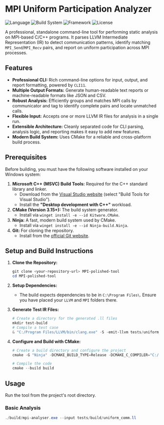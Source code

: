 # MPI Uniform Participation Analyzer

![Language](https://img.shields.io/badge/Language-C%2B%2B17-blue.svg)
![Build System](https://img.shields.io/badge/Build-CMake-orange.svg)
![Framework](https://img.shields.io/badge/Framework-LLVM-green.svg)
![License](https://img.shields.io/badge/License-MIT-lightgrey.svg)

A professional, standalone command-line tool for performing static analysis on MPI-based C/C++ programs. It parses LLVM Intermediate Representation (IR) to detect communication patterns, identify matching `MPI_Send`/`MPI_Recv` pairs, and report on uniform participation across MPI processes.

## Features

- **Professional CLI:** Rich command-line options for input, output, and report formatting, powered by `CLI11`.
- **Multiple Output Formats:** Generate human-readable text reports or machine-readable formats like JSON and CSV.
- **Robust Analysis:** Efficiently groups and matches MPI calls by communicator and tag to identify complete pairs and locate unmatched calls.
- **Flexible Input:** Accepts one or more LLVM IR files for analysis in a single run.
- **Extensible Architecture:** Cleanly separated code for CLI parsing, analysis logic, and reporting makes it easy to add new features.
- **Modern Build System:** Uses CMake for a reliable and cross-platform build process.

## Prerequisites

Before building, you must have the following software installed on your Windows system:

1.  **Microsoft C++ (MSVC) Build Tools:** Required for the C++ standard library and linker.
    -   Download from the [Visual Studio website](https://visualstudio.microsoft.com/downloads/) (select "Build Tools for Visual Studio").
    -   Install the **"Desktop development with C++"** workload.
2.  **CMake (Version 3.15+):** The build system generator.
    -   Install via `winget install -e --id Kitware.CMake`.
3.  **Ninja:** A fast, modern build system used by CMake.
    -   Install via `winget install -e --id Ninja-build.Ninja`.
4.  **Git:** For cloning the repository.
    -   Install from the [official Git website](https://git-scm.com/downloads).

## Setup and Build Instructions

1.  **Clone the Repository:**
    ```powershell
    git clone <your-repository-url> MPI-polished-tool
    cd MPI-polished-tool
    ```

2.  **Setup Dependencies:**
    -   The build expects dependencies to be in `C:\Program Files\`. Ensure you have placed your `LLVM` and `MPI` folders there.

3.  **Generate Test IR Files:**
    ```powershell
    # Create a directory for the generated .ll files
    mkdir test-build
    # Compile a test case
    & "C:/Program Files/LLVM/bin/clang.exe" -S -emit-llvm tests/uniform_comm.c -o test-build/uniform_comm.ll -I"C:/Program Files/MPI/Include"
    ```

4.  **Configure and Build with CMake:**
    ```powershell
    # Create a build directory and configure the project
    cmake -G "Ninja" -DCMAKE_BUILD_TYPE=Release -DCMAKE_C_COMPILER="C:/Program Files/LLVM/bin/clang.exe" -DCMAKE_CXX_COMPILER="C:/Program Files/LLVM/bin/clang++.exe" -B build

    # Compile the code
    cmake --build build
    ```

## Usage

Run the tool from the project's root directory.

### Basic Analysis

```powershell
./build/mpi-analyser.exe --input tests/build/uniform_comm.ll